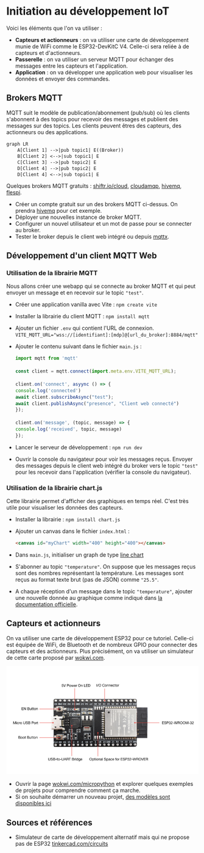 # Initiation au développement IoT

Voici les éléments que l'on va utiliser :

- **Capteurs et actionneurs** : on va utiliser une carte de développement munie de WiFi comme le ESP32-DevKitC V4.
    Celle-ci sera reliée à de capteurs et d'actionneurs.
- **Passerelle** : on va utiliser un serveur MQTT pour échanger des messages entre les capteurs et l'application.
- **Application** : on va développer une application web pour visualiser les données et envoyer des commandes.

## Brokers MQTT

MQTT suit le modèle de publication/abonnement (pub/sub) où les clients s'abonnent à des topics pour recevoir des messages et publient des messages sur des topics. Les clients peuvent êtres des capteurs, des actionneurs ou des applications.

```mermaid
graph LR
    A[Client 1] -->|pub topic1| E((Broker))
    B[Client 2] <-->|sub topic1| E
    C[Client 3] -->|pub topic2| E
    D[Client 4] -->|pub topic2| E
    D[Client 4] <-->|sub topic1| E
```

Quelques brokers MQTT gratuits : [shiftr.io/cloud](https://www.shiftr.io/cloud/), [cloudamqp](https://www.cloudamqp.com/plans.html#rmq), [hivemq](https://www.hivemq.com/pricing/), [flespi](https://flespi.com/pricing).

- Créer un compte gratuit sur un des brokers MQTT ci-dessus. On prendra [hivemq](https://www.hivemq.com) pour cet exemple.
- Déployer une nouvelles instance de broker MQTT.
- Configurer un nouvel utilisateur et un mot de passe pour se connecter au broker.
- Tester le broker depuis le client web intégré ou depuis [mqttx](https://mqttx.app/).

## Développement d'un client MQTT Web

### Utilisation de la librairie MQTT

Nous allons créer une webapp qui se connecte au broker MQTT et qui peut envoyer un message et en recevoir sur le topic `"test"`.

- Créer une application vanilla avec Vite : `npm create vite`
- Installer la librairie du client MQTT : `npm install mqtt`
- Ajouter un fichier `.env` qui contient l'URL de connexion. `VITE_MQTT_URL="wss://[identifiant]:[mdp]@[url_du_broker]:8884/mqtt"`
- Ajouter le contenu suivant dans le fichier `main.js` :

    ```js
    import mqtt from 'mqtt'

    const client = mqtt.connect(import.meta.env.VITE_MQTT_URL);

    client.on('connect', asyync () => {
    console.log('connected')
    await client.subscribeAsync("test");
    await client.publishAsync("presence", "Client web connecté")
    });

    client.on('message', (topic, message) => {
    console.log('received', topic, message)
    });
    ```

- Lancer le serveur de développement : `npm run dev`
- Ouvrir la console du navigateur pour voir les messages reçus. Envoyer des messages depuis le client web intégré du broker vers le topic `"test"` pour les recevoir dans l'application (vérifier la console du navigateur).

### Utilisation de la librairie chart.js

Cette librairie permet d'afficher des graphiques en temps réel.
C'est très utile pour visualiser les données des capteurs.

- Installer la librairie : `npm install chart.js`
- Ajouter un canvas dans le fichier `index.html` :

    ```html
    <canvas id="myChart" width="400" height="400"></canvas>
    ```

- Dans `main.js`, initialiser un graph de type [line chart](https://www.chartjs.org/docs/latest/charts/line.html)
- S'abonner au topic `"temperature"`. On suppose que les messages reçus sont des nombres représentant la température. Les messages sont reçus au format texte brut (pas de JSON) comme `"25.5"`.
- A chaque réception d'un message dans le topic `"temperature"`, ajouter une nouvelle donnée au graphique comme indiqué dans [la documentation officielle](https://www.chartjs.org/docs/latest/developers/updates.html).

## Capteurs et actionneurs

On va utiliser une carte de développement ESP32 pour ce tutoriel.
Celle-ci est équipée de WiFi, de Bluetooth et de nombreux GPIO pour connecter des capteurs et des actionneurs.
Plus précisément, on va utiliser un simulateur de cette carte proposé par [wokwi.com](https://docs.wokwi.com/guides/esp32).

![ESP32-DevKitC V4](./img/esp32-devkitc-functional-overview.jpg)

- Ouvrir la page [wokwi.com/micropython](https://wokwi.com/micropython) et explorer quelques exemples de projets pour comprendre comment ça marche.
- Si on souhaite démarrer un nouveau projet, [des modèles sont disponibles ici](https://docs.wokwi.com/guides/esp32#micropython)

## Sources et références

- Simulateur de carte de développement alternatif mais qui ne propose pas de ESP32 [tinkercad.com/circuits](https://www.tinkercad.com/circuits)
